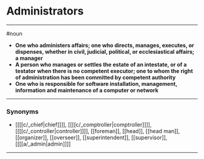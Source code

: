 # Administrators
---
#noun
- **One who administers affairs; one who directs, manages, executes, or dispenses, whether in civil, judicial, political, or ecclesiastical affairs; a manager**
- **A person who manages or settles the estate of an intestate, or of a testator when there is no competent executor; one to whom the right of administration has been committed by competent authority**
- **One who is responsible for software installation, management, information and maintenance of a computer or network**
---
### Synonyms
- [[[[c/_chief|chief]]]], [[[[c/_comptroller|comptroller]]]], [[[[c/_controller|controller]]]], [[foreman]], [[head]], [[head man]], [[organizer]], [[overseer]], [[superintendent]], [[supervisor]], [[[[a/_admin|admin]]]]
---
